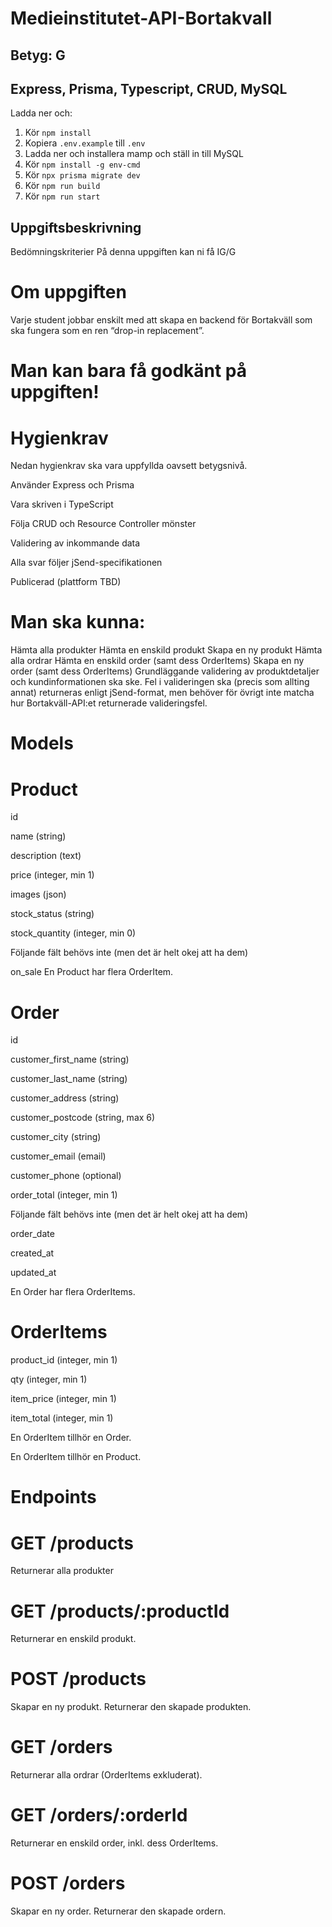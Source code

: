 # Medieinstitutet-API-Bortakvall

## Betyg: G

## Express, Prisma, Typescript, CRUD, MySQL

Ladda ner och: 
1. Kör `npm install`
2. Kopiera `.env.example` till `.env` 
3. Ladda ner och installera mamp och ställ in till MySQL
4. Kör `npm install -g env-cmd`
5. Kör `npx prisma migrate dev` 
6. Kör `npm run build` 
7. Kör `npm run start` 



## Uppgiftsbeskrivning

Bedömningskriterier
På denna uppgiften kan ni få IG/G

# Om uppgiften 
Varje student jobbar enskilt med att skapa en backend för Bortakväll som ska fungera som en ren “drop-in replacement”. 

# Man kan bara få godkänt på uppgiften!


# Hygienkrav
Nedan hygienkrav ska vara uppfyllda oavsett betygsnivå.

Använder Express och Prisma

Vara skriven i TypeScript

Följa CRUD och Resource Controller mönster

Validering av inkommande data

Alla svar följer jSend-specifikationen

Publicerad (plattform TBD)


# Man ska kunna:

Hämta alla produkter
Hämta en enskild produkt
Skapa en ny produkt
Hämta alla ordrar
Hämta en enskild order (samt dess OrderItems)
Skapa en ny order (samt dess OrderItems)
Grundläggande validering av produktdetaljer och kundinformationen ska ske.
Fel i valideringen ska (precis som allting annat) returneras enligt jSend-format, men behöver för övrigt inte matcha hur Bortakväll-API:et returnerade valideringsfel.

 

# Models
# Product
id

name (string)

description (text)

price (integer, min 1)

images (json)

stock_status (string)

stock_quantity (integer, min 0)

Följande fält behövs inte (men det är helt okej att ha dem)

on_sale
En Product har flera OrderItem.

 

# Order
id

customer_first_name (string)

customer_last_name (string)

customer_address (string)

customer_postcode (string, max 6)

customer_city (string)

customer_email (email)

customer_phone (optional)

order_total (integer, min 1)

Följande fält behövs inte (men det är helt okej att ha dem)

order_date

created_at

updated_at

En Order har flera OrderItems.


# OrderItems
product_id (integer, min 1)

qty (integer, min 1)

item_price (integer, min 1)

item_total (integer, min 1)

En OrderItem tillhör en Order.

En OrderItem tillhör en Product.

# Endpoints
# GET /products
Returnerar alla produkter 

# GET /products/:productId
Returnerar en enskild produkt.

# POST /products
Skapar en ny produkt.
Returnerar den skapade produkten.

# GET /orders
Returnerar alla ordrar (OrderItems exkluderat).

# GET /orders/:orderId
Returnerar en enskild order, inkl. dess OrderItems.

# POST /orders
Skapar en ny order.
Returnerar den skapade ordern.